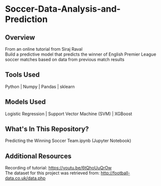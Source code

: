 # Soccer-Data-Analysis-and-Prediction

## Overview
From an online tutorial from Siraj Raval <br>
Build a predictive model that predicts the winner of English Premier League soccer matches based on data from previous match results

## Tools Used
Python | Numpy | Pandas | sklearn

## Models Used
Logistic Regression | Support Vector Machine (SVM) | XGBoost

## What's In This Repository?
Predicting the Winning Soccer Team.ipynb (Jupyter Notebook)

## Additional Resources
Recording of tutorial: https://youtu.be/6tQhoUuQrOw <br>
The dataset for this project was retrieved from: http://football-data.co.uk/data.php
